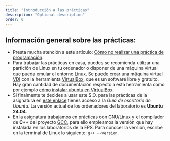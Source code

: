 ```yaml
---
title: "Introducción a las prácticas"
description: "Optional description"
order: 0
---
```


## Información general sobre las prácticas:

-   Presta mucha atención a este artículo: [Cómo no realizar una práctica de programación](https://rua.ua.es/dspace/bitstream/10045/128046/1/JENUI_2002_044.pdf).
-   Para trabajar las prácticas en casa, puedes se recomienda utilizar una partición de Linux en tu ordenador o disponer de una máquina virtual que pueda emular el entorno Linux. Se puede crear una máquina virtual [VDI](https://en.wikipedia.org/wiki/VirtualBox#VirtualBox_Disk_Image) con la herramienta [VirtualBox](https://www.virtualbox.org/wiki/Downloads), que es un software libre y gratuito. Hay gran cantidad de documentación respecto a esta herramienta como por ejemplo [cómo instalar ubuntu en VirtualBox](https://osl.ugr.es/2020/09/29/como-instalar-ubuntu-en-virtual-box/). 
-   Si finalmente te decides a usar este S.O. para las prácticas de la
    asignatura en [este enlace](https://help.ubuntu.com/24.04/ubuntu-help/index.html) tienes acceso a la _Guía de escritorio de
    Ubuntu_. La versión actual de los ordenadores del laboratorio es **Ubuntu 24.04**.
-   En la asignatura trabajamos en prácticas con GNU/Linux y el
    compilador de **C++** del proyecto [GCC](https://gcc.gnu.org), para ello empleamos la versión
    que hay instalada en los laboratorios de la EPS. Para conocer la versión, escribe en la terminal de Linux lo siguiente: `g++ --version`.


